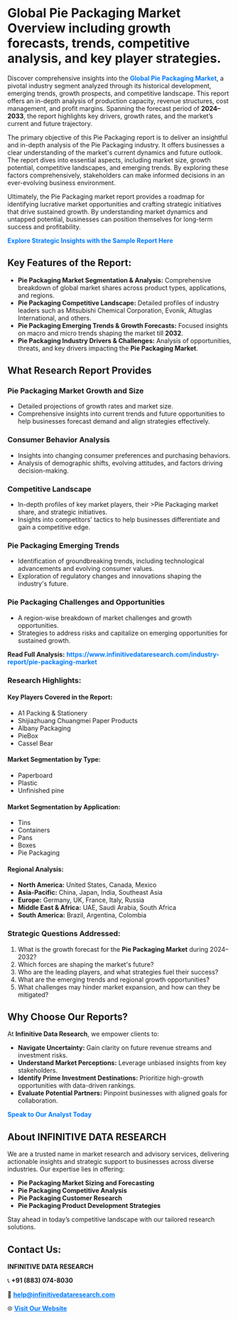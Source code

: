 <h1>Global Pie Packaging Market Overview including growth forecasts, trends, competitive analysis, and key player strategies.</h1>
<p>
Discover comprehensive insights into the 
<a href="https://www.infinitivedataresearch.com/industry-report/pie-packaging-market" rel="dofollow" style="color: #007BFF; text-decoration: none;"><strong>Global Pie Packaging Market</strong></a>, a pivotal industry segment analyzed through its historical development, emerging trends, growth prospects, and competitive landscape. This report offers an in-depth analysis of production capacity, revenue structures, cost management, and profit margins. Spanning the forecast period of <strong>2024–2033</strong>, the report highlights key drivers, growth rates, and the market’s current and future trajectory.
</p>
<p>
The primary objective of this Pie Packaging report is to deliver an insightful and in-depth analysis of the Pie Packaging industry. It offers businesses a clear understanding of the market's current dynamics and future outlook. The report dives into essential aspects, including market size, growth potential, competitive landscapes, and emerging trends. By exploring these factors comprehensively, stakeholders can make informed decisions in an ever-evolving business environment.
</p>
<p>
Ultimately, the Pie Packaging market report provides a roadmap for identifying lucrative market opportunities and crafting strategic initiatives that drive sustained growth. By understanding market dynamics and untapped potential, businesses can position themselves for long-term success and profitability.
</p>
<p>
<a href="https://www.infinitivedataresearch.com/request-sample/reportId=112030" style="color: #007BFF; text-decoration: none;"><strong>Explore Strategic Insights with the Sample Report Here</strong></a>
</p>

<h2>Key Features of the Report:</h2>
<ul>
<li><strong>Pie Packaging Market Segmentation & Analysis:</strong> Comprehensive breakdown of global market shares across product types, applications, and regions.</li>
<li><strong>Pie Packaging Competitive Landscape:</strong> Detailed profiles of industry leaders such as Mitsubishi Chemical Corporation, Evonik, Altuglas International, and others.</li>
<li><strong>Pie Packaging Emerging Trends & Growth Forecasts:</strong> Focused insights on macro and micro trends shaping the market till <strong>2032</strong>.</li>
<li><strong>Pie Packaging Industry Drivers & Challenges:</strong> Analysis of opportunities, threats, and key drivers impacting the <strong>Pie Packaging Market</strong>.</li>
</ul>

<h2>What Research Report Provides</h2>
<h3>Pie Packaging Market Growth and Size</h3>
<ul>
<li>Detailed projections of growth rates and market size.</li>
<li>Comprehensive insights into current trends and future opportunities to help businesses forecast demand and align strategies effectively.</li>
</ul>

<h3>Consumer Behavior Analysis</h3>
<ul>
<li>Insights into changing consumer preferences and purchasing behaviors.</li>
<li>Analysis of demographic shifts, evolving attitudes, and factors driving decision-making.</li>
</ul>

<h3>Competitive Landscape</h3>
<ul>
<li>In-depth profiles of key market players, their >Pie Packaging market share, and strategic initiatives.</li>
<li>Insights into competitors' tactics to help businesses differentiate and gain a competitive edge.</li>
</ul>

<h3>Pie Packaging Emerging Trends</h3>
<ul>
<li>Identification of groundbreaking trends, including technological advancements and evolving consumer values.</li>
<li>Exploration of regulatory changes and innovations shaping the industry's future.</li>
</ul>

<h3>Pie Packaging Challenges and Opportunities</h3>
<ul>
<li>A region-wise breakdown of market challenges and growth opportunities.</li>
<li>Strategies to address risks and capitalize on emerging opportunities for sustained growth.</li>
</ul>
<p><strong>Read Full Analysis:</strong> <a href="https://www.infinitivedataresearch.com/industry-report/pie-packaging-market" rel="dofollow" style="color: #007BFF; text-decoration: none;"><strong>https://www.infinitivedataresearch.com/industry-report/pie-packaging-market</strong></a></p>
<h3>Research Highlights:</h3>
<h4>Key Players Covered in the Report:</h4>
<ul><li>A1 Packing &amp; Stationery</li><li>Shijiazhuang Chuangmei Paper Products</li><li>Albany Packaging</li><li>PieBox</li><li>Cassel Bear</li></ul>
<h4>Market Segmentation by Type:</h4>
<ul><li>Paperboard</li><li>Plastic</li><li>Unfinished pine</li></ul>
<h4>Market Segmentation by Application:</h4>
<ul><li>Tins</li><li>Containers</li><li>Pans</li><li>Boxes</li><li>Pie Packaging</li></ul>

<h4>Regional Analysis:</h4>
<ul>
<li><strong>North America:</strong> United States, Canada, Mexico</li>
<li><strong>Asia-Pacific:</strong> China, Japan, India, Southeast Asia</li>
<li><strong>Europe:</strong> Germany, UK, France, Italy, Russia</li>
<li><strong>Middle East & Africa:</strong> UAE, Saudi Arabia, South Africa</li>
<li><strong>South America:</strong> Brazil, Argentina, Colombia</li>
</ul>

<h3>Strategic Questions Addressed:</h3>
<ol>
<li>What is the growth forecast for the <strong>Pie Packaging Market</strong> during 2024–2032?</li>
<li>Which forces are shaping the market's future?</li>
<li>Who are the leading players, and what strategies fuel their success?</li>
<li>What are the emerging trends and regional growth opportunities?</li>
<li>What challenges may hinder market expansion, and how can they be mitigated?</li>
</ol>

<h2>Why Choose Our Reports?</h2>
<p>At <strong>Infinitive Data Research</strong>, we empower clients to:</p>
<ul>
<li><strong>Navigate Uncertainty:</strong> Gain clarity on future revenue streams and investment risks.</li>
<li><strong>Understand Market Perceptions:</strong> Leverage unbiased insights from key stakeholders.</li>
<li><strong>Identify Prime Investment Destinations:</strong> Prioritize high-growth opportunities with data-driven rankings.</li>
<li><strong>Evaluate Potential Partners:</strong> Pinpoint businesses with aligned goals for collaboration.</li>
</ul>
<p><a href="https://www.infinitivedataresearch.com/industry-report/pie-packaging-market" rel="dofollow" style="color: #007BFF; text-decoration: none;"><strong>Speak to Our Analyst Today</strong></a></p>

<h2>About INFINITIVE DATA RESEARCH</h2>
<p>We are a trusted name in market research and advisory services, delivering actionable insights and strategic support to businesses across diverse industries. Our expertise lies in offering:</p>
<ul>
<li><strong>Pie Packaging Market Sizing and Forecasting</strong></li>
<li><strong>Pie Packaging Competitive Analysis</strong></li>
<li><strong>Pie Packaging Customer Research</strong></li>
<li><strong>Pie Packaging Product Development Strategies</strong></li>
</ul>
<p>Stay ahead in today’s competitive landscape with our tailored research solutions.</p>

<h2>Contact Us:</h2>
<p><strong>INFINITIVE DATA RESEARCH</strong></p>
<p>📞 <strong>+91 (883) 074-8030</strong></p>
<p>📧 <strong><a href="mailto:help@infinitivedataresearch.com" style="color: #007BFF;">help@infinitivedataresearch.com</a></strong></p>
<p>🌐 <strong><a href="https://www.infinitivedataresearch.com" rel="dofollow" style="color: #007BFF;">Visit Our Website</a></strong></p>